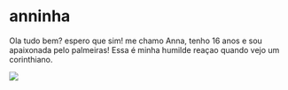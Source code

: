 # anninha
Ola tudo bem? espero que sim! me chamo Anna, tenho 16 anos e sou apaixonada pelo palmeiras!
 Essa é minha humilde reaçao quando vejo um corinthiano.

![ ](https://media1.tenor.com/m/8HmgSPoRCVwAAAAC/aw-sick-mordecai.gif)
